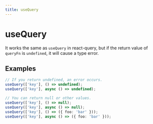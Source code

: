 ```yaml
---
title: useQuery
---
```


# useQuery

It works the same as `useQuery` in react-query, but if the return value of `queryFn` is `undefined`, it will cause a type error.

## Examples

```typescript
// If you return undefined, an error occurs.
useQuery(['key'], () => undefined);
useQuery(['key'], async () => undefined);

// You can return null or other values.
useQuery(['key'], () => null);
useQuery(['key'], async () => null);
useQuery(['key'], () => ({ foo: 'bar' }));
useQuery(['key'], async () => ({ foo: 'bar' }));
```
